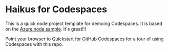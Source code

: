 
# Haikus for Codespaces

This is a quick node project template for demoing Codespaces. It is based on the [Azure node sample](https://github.com/cryptoanalyst1). It's great!!!

Point your browser to [Quickstart for GitHub Codespaces](https://cryptoanalyst1.github.io) for a tour of using Codespaces with this repo.
